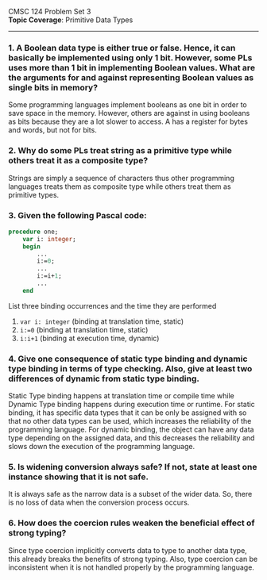 CMSC 124 Problem Set 3  
**Topic Coverage**: Primitive Data Types

----
### 1. A Boolean data type is either true or false. Hence, it can basically be implemented using  only 1 bit. However, some PLs uses more than 1 bit in implementing Boolean values.  What are the arguments for and against representing Boolean values as single bits in  memory?
Some programming languages implement booleans as one bit in order to save space in the memory. However, others are against in using booleans as bits because they are a lot slower to access. A has a register for bytes and words, but not for bits.


### 2. Why do some PLs treat string as a primitive type while others treat it as a composite type? 
Strings are simply a sequence of characters thus other programming languages treats them as composite type while others treat them as primitive types.

### 3. Given the following Pascal code:
```pascal
procedure one;
	var i: integer;
	begin
		...
		i:=0;
		...
		i:=i+1;
		...
	end
```
List three binding occurrences and the time they are performed
1. `var i: integer` (binding at translation time, static) 
2. `i:=0` (binding at translation time, static)
3. `i:i+1` (binding at execution time, dynamic)

### 4. Give one consequence of static type binding and dynamic type binding in terms of type checking. Also, give at least two differences of dynamic from static type binding.
Static Type binding happens at translation time or compile time while Dynamic Type binding happens during execution time or runtime. For static binding, it has specific data types that it can be only be assigned with so that no other data types can be used, which increases the reliability of the programming language. For dynamic binding, the object can have any data type depending on the assigned data, and this decreases the reliability and slows down the execution of the programming language.

### 5. Is widening conversion always safe? If not, state at least one instance showing that it is not safe.
It is always safe as the narrow data is a subset of the wider data. So, there is no loss of data when the conversion process occurs.

### 6. How does the coercion rules weaken the beneficial effect of strong typing?
Since type coercion implicitly converts data to type to another data type, this already breaks the benefits of strong typing. Also, type coercion can be inconsistent when it is not handled properly by the programming language.